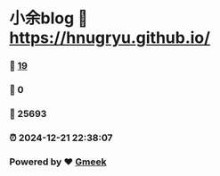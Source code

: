 # 小余blog :link: https://hnugryu.github.io/ 
### :page_facing_up: [19](https://hnugryu.github.io//tag.html) 
### :speech_balloon: 0 
### :hibiscus: 25693 
### :alarm_clock: 2024-12-21 22:38:07 
### Powered by :heart: [Gmeek](https://github.com/Meekdai/Gmeek)

